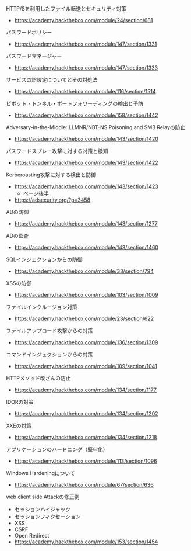 HTTP/Sを利用したファイル転送とセキュリティ対策
- https://academy.hackthebox.com/module/24/section/681

パスワードポリシー
- https://academy.hackthebox.com/module/147/section/1331

パスワードマネージャー
- https://academy.hackthebox.com/module/147/section/1333

サービスの誤設定についてとその対処法
- https://academy.hackthebox.com/module/116/section/1514

ピボット・トンネル・ポートフォワーディングの検出と予防
- https://academy.hackthebox.com/module/158/section/1442

Adversary-in-the-Middle: LLMNR/NBT-NS Poisoning and SMB Relayの防止
- https://academy.hackthebox.com/module/143/section/1420

パスワードスプレー攻撃に対する対策と検知
- https://academy.hackthebox.com/module/143/section/1422

Kerberoasting攻撃に対する検出と防御
- https://academy.hackthebox.com/module/143/section/1423
	- ページ後半
- https://adsecurity.org/?p=3458

ADの防御
- https://academy.hackthebox.com/module/143/section/1277

ADの監査
- https://academy.hackthebox.com/module/143/section/1460

SQLインジェクションからの防御
- https://academy.hackthebox.com/module/33/section/794

XSSの防御
- https://academy.hackthebox.com/module/103/section/1009

ファイルインクルージョン対策
- https://academy.hackthebox.com/module/23/section/622

ファイルアップロード攻撃からの対策
- https://academy.hackthebox.com/module/136/section/1309

コマンドインジェクションからの対策
- https://academy.hackthebox.com/module/109/section/1041

HTTPメソッド改ざんの防止
- https://academy.hackthebox.com/module/134/section/1177

IDORの対策
- https://academy.hackthebox.com/module/134/section/1202

XXEの対策
- https://academy.hackthebox.com/module/134/section/1218

アプリケーションのハードニング（堅牢化）
- https://academy.hackthebox.com/module/113/section/1096

Windows Hardeningについて
- https://academy.hackthebox.com/module/67/section/636

web client side Attackの修正例
- セッションハイジャック
- セッションフィクセーション
- XSS
- CSRF
- Open Redirect
- https://academy.hackthebox.com/module/153/section/1454